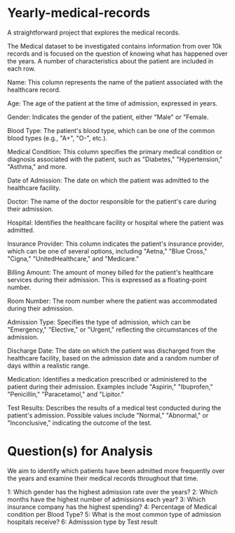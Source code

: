 # Yearly-medical-records
A straightforward project that explores the medical records.

The Medical  dataset to be investigated contains information from over 10k records and is focused on the question of knowing what has happened over the years. A number of characteristics about the patient are included in each row.


Name: This column represents the name of the patient associated with the healthcare record.

Age: The age of the patient at the time of admission, expressed in years.

Gender: Indicates the gender of the patient, either "Male" or "Female.

Blood Type: The patient's blood type, which can be one of the common blood types (e.g., "A+", "O-", etc.).

Medical Condition: This column specifies the primary medical condition or diagnosis associated with the patient, such as "Diabetes," "Hypertension," "Asthma," and more.

Date of Admission: The date on which the patient was admitted to the healthcare facility.

Doctor: The name of the doctor responsible for the patient's care during their admission.

Hospital: Identifies the healthcare facility or hospital where the patient was admitted.

Insurance Provider: This column indicates the patient's insurance provider, which can be one of several options, including "Aetna," "Blue Cross," "Cigna," "UnitedHealthcare," and "Medicare."

Billing Amount: The amount of money billed for the patient's healthcare services during their admission. This is expressed as a floating-point number.

Room Number: The room number where the patient was accommodated during their admission.

Admission Type: Specifies the type of admission, which can be "Emergency," "Elective," or "Urgent," reflecting the circumstances of the admission.

Discharge Date: The date on which the patient was discharged from the healthcare facility, based on the admission date and a random number of days within a realistic range.

Medication: Identifies a medication prescribed or administered to the patient during their admission. Examples include "Aspirin," "Ibuprofen," "Penicillin," "Paracetamol," and "Lipitor."

Test Results: Describes the results of a medical test conducted during the patient's admission. Possible values include "Normal," "Abnormal," or "Inconclusive," indicating the outcome of the test.

# Question(s) for Analysis
We aim to identify which patients have been admitted more frequently over the years and examine their medical records throughout that time.

1: Which gender has the highest admission rate over the years?
2: Which months have the highest number of admissions each year?
3: Which insurance company has the highest spending?
4: Percentage of Medical condition per Blood Type?
5: What is the most common type of admission hospitals receive?
6: Admisssion type by Test result
